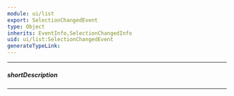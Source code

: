 ```yaml
---
module: ui/list
export: SelectionChangedEvent
type: Object
inherits: EventInfo,SelectionChangedInfo
uid: ui/list:SelectionChangedEvent
generateTypeLink: 
---
```

---
##### shortDescription
<!-- Description goes here -->

---
<!-- Description goes here -->